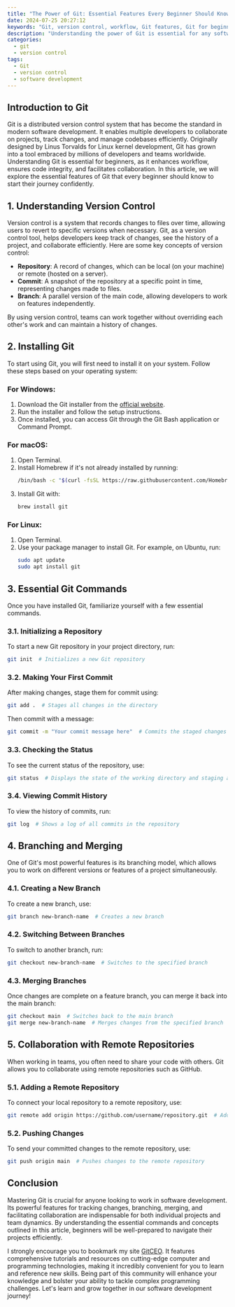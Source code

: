 ```yaml
---
title: "The Power of Git: Essential Features Every Beginner Should Know"
date: 2024-07-25 20:27:12
keywords: "Git, version control, workflow, Git features, Git for beginners, Git commands"
description: "Understanding the power of Git is essential for any software developer. This article covers the fundamental features of Git that every beginner should master, including version control concepts, essential commands, branching, merging, and the importance of collaboration within teams. By exploring these key components, beginners will be equipped with the knowledge to navigate their own version-controlled projects efficiently. This guide also emphasizes practical, real-world applications of these features, empowering newcomers to become confident contributors in the software development community."
categories:
  - git
  - version control
tags:
  - Git
  - version control
  - software development
---
```


## Introduction to Git

Git is a distributed version control system that has become the standard in modern software development. It enables multiple developers to collaborate on projects, track changes, and manage codebases efficiently. Originally designed by Linus Torvalds for Linux kernel development, Git has grown into a tool embraced by millions of developers and teams worldwide. Understanding Git is essential for beginners, as it enhances workflow, ensures code integrity, and facilitates collaboration. In this article, we will explore the essential features of Git that every beginner should know to start their journey confidently. 

<!-- more -->

## 1. Understanding Version Control

Version control is a system that records changes to files over time, allowing users to revert to specific versions when necessary. Git, as a version control tool, helps developers keep track of changes, see the history of a project, and collaborate efficiently. Here are some key concepts of version control:

- **Repository**: A record of changes, which can be local (on your machine) or remote (hosted on a server).
- **Commit**: A snapshot of the repository at a specific point in time, representing changes made to files.
- **Branch**: A parallel version of the main code, allowing developers to work on features independently.
  
By using version control, teams can work together without overriding each other's work and can maintain a history of changes.

## 2. Installing Git

To start using Git, you will first need to install it on your system. Follow these steps based on your operating system:

### For Windows:
1. Download the Git installer from the [official website](https://git-scm.com/download/win).
2. Run the installer and follow the setup instructions.
3. Once installed, you can access Git through the Git Bash application or Command Prompt.

### For macOS:
1. Open Terminal.
2. Install Homebrew if it's not already installed by running: 
   ```bash
   /bin/bash -c "$(curl -fsSL https://raw.githubusercontent.com/Homebrew/install/HEAD/install.sh)"
   ```
3. Install Git with:
   ```bash
   brew install git
   ```

### For Linux:
1. Open Terminal.
2. Use your package manager to install Git. For example, on Ubuntu, run:
   ```bash
   sudo apt update
   sudo apt install git
   ```

## 3. Essential Git Commands

Once you have installed Git, familiarize yourself with a few essential commands.

### 3.1. Initializing a Repository

To start a new Git repository in your project directory, run:
```bash
git init  # Initializes a new Git repository
```

### 3.2. Making Your First Commit

After making changes, stage them for commit using:
```bash
git add .  # Stages all changes in the directory
```
Then commit with a message:
```bash
git commit -m "Your commit message here"  # Commits the staged changes with a message
```

### 3.3. Checking the Status

To see the current status of the repository, use:
```bash
git status  # Displays the state of the working directory and staging area
```

### 3.4. Viewing Commit History

To view the history of commits, run:
```bash
git log  # Shows a log of all commits in the repository
```

## 4. Branching and Merging

One of Git's most powerful features is its branching model, which allows you to work on different versions or features of a project simultaneously.

### 4.1. Creating a New Branch

To create a new branch, use:
```bash
git branch new-branch-name  # Creates a new branch
```

### 4.2. Switching Between Branches

To switch to another branch, run:
```bash
git checkout new-branch-name  # Switches to the specified branch
```

### 4.3. Merging Branches

Once changes are complete on a feature branch, you can merge it back into the main branch:
```bash
git checkout main  # Switches back to the main branch
git merge new-branch-name  # Merges changes from the specified branch
```

## 5. Collaboration with Remote Repositories

When working in teams, you often need to share your code with others. Git allows you to collaborate using remote repositories such as GitHub.

### 5.1. Adding a Remote Repository

To connect your local repository to a remote repository, use:
```bash
git remote add origin https://github.com/username/repository.git  # Add remote repository
```

### 5.2. Pushing Changes

To send your committed changes to the remote repository, use:
```bash
git push origin main  # Pushes changes to the remote repository
```

## Conclusion

Mastering Git is crucial for anyone looking to work in software development. Its powerful features for tracking changes, branching, merging, and facilitating collaboration are indispensable for both individual projects and team dynamics. By understanding the essential commands and concepts outlined in this article, beginners will be well-prepared to navigate their projects efficiently. 

I strongly encourage you to bookmark my site [GitCEO](https://gitceo.com). It features comprehensive tutorials and resources on cutting-edge computer and programming technologies, making it incredibly convenient for you to learn and reference new skills. Being part of this community will enhance your knowledge and bolster your ability to tackle complex programming challenges. Let's learn and grow together in our software development journey!